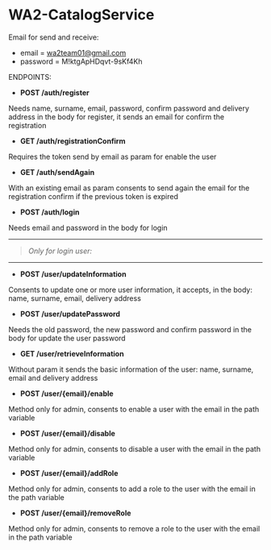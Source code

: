 # WA2-CatalogService

Email for send and receive:
- email = wa2team01@gmail.com
- password = M!ktgApHDqvt-9sKf4Kh


ENDPOINTS:
* **POST /auth/register** 
  
Needs name, surname, email, password, confirm password and delivery address in the body for register, it sends an email for confirm the registration
* **GET /auth/registrationConfirm** 
  
Requires the token send by email as param for enable the user
* **GET /auth/sendAgain** 
  
With an existing email as param consents to send again the email for the registration confirm if the previous token is expired
* **POST /auth/login** 
  
Needs email and password in the body for login

----
> _Only for login user:_
____
* **POST /user/updateInformation**

Consents to update one or more user information, it accepts, in the body: name, surname, email, delivery address

* **POST /user/updatePassword**

Needs the old password, the new password and confirm password in the body for update the user password

* **GET /user/retrieveInformation**

Without param it sends the basic information of the user: name, surname, email and delivery address

* **POST /user/{email}/enable**

Method only for admin, consents to enable a user with the email in the path variable

* **POST /user/{email}/disable**

Method only for admin, consents to disable a user with the email in the path variable

* **POST /user/{email}/addRole**

Method only for admin, consents to add a role to the user with the email in the path variable

* **POST /user/{email}/removeRole**

Method only for admin, consents to remove a role to the user with the email in the path variable
